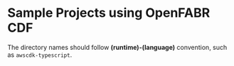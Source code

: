 # Sample Projects using OpenFABR CDF

The directory names should follow **(runtime)-(language)** convention, such as `awscdk-typescript`.
